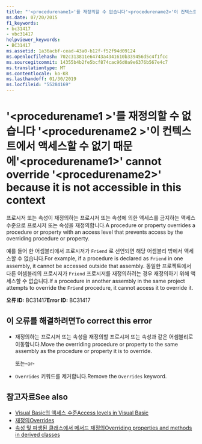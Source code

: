 ```yaml
---
title: "'<procedurename1>'를 재정의할 수 없습니다'<procedurename2>'이 컨텍스트에서 액세스할 수 없기 때문에"
ms.date: 07/20/2015
f1_keywords:
- bc31417
- vbc31417
helpviewer_keywords:
- BC31417
ms.assetid: 1a36acbf-cead-43a0-b12f-f52f94d09124
ms.openlocfilehash: 702c313811e64743a4341610b339456d5c4f1fcc
ms.sourcegitcommit: 14355b4b2fe5bcf874cac96d0a9e6376b567e4c7
ms.translationtype: MT
ms.contentlocale: ko-KR
ms.lasthandoff: 01/30/2019
ms.locfileid: "55284169"
---
```

# <a name="procedurename1-cannot-override-procedurename2-because-it-is-not-accessible-in-this-context"></a><span data-ttu-id="a39d1-102">'\<procedurename1 >'를 재정의할 수 없습니다 '\<procedurename2 >'이 컨텍스트에서 액세스할 수 없기 때문에</span><span class="sxs-lookup"><span data-stu-id="a39d1-102">'\<procedurename1>' cannot override '\<procedurename2>' because it is not accessible in this context</span></span>
<span data-ttu-id="a39d1-103">프로시저 또는 속성이 재정의하는 프로시저 또는 속성에 의한 액세스를 금지하는 액세스 수준으로 프로시저 또는 속성을 재정의합니다.</span><span class="sxs-lookup"><span data-stu-id="a39d1-103">A procedure or property overrides a procedure or property with an access level that prevents access by the overriding procedure or property.</span></span>  
  
 <span data-ttu-id="a39d1-104">예를 들어 한 어셈블리에서 프로시저가 `Friend` 로 선언되면 해당 어셈블리 밖에서 액세스할 수 없습니다.</span><span class="sxs-lookup"><span data-stu-id="a39d1-104">For example, if a procedure is declared as `Friend` in one assembly, it cannot be accessed outside that assembly.</span></span> <span data-ttu-id="a39d1-105">동일한 프로젝트에서 다른 어셈블리의 프로시저가 `Friend` 프로시저를 재정의하려는 경우 재정의하기 위해 액세스할 수 없습니다.</span><span class="sxs-lookup"><span data-stu-id="a39d1-105">If a procedure in another assembly in the same project attempts to override the `Friend` procedure, it cannot access it to override it.</span></span>  
  
 <span data-ttu-id="a39d1-106">**오류 ID:** BC31417</span><span class="sxs-lookup"><span data-stu-id="a39d1-106">**Error ID:** BC31417</span></span>  
  
## <a name="to-correct-this-error"></a><span data-ttu-id="a39d1-107">이 오류를 해결하려면</span><span class="sxs-lookup"><span data-stu-id="a39d1-107">To correct this error</span></span>  
  
-   <span data-ttu-id="a39d1-108">재정의하는 프로시저 또는 속성을 재정의할 프로시저 또는 속성과 같은 어셈블리로 이동합니다.</span><span class="sxs-lookup"><span data-stu-id="a39d1-108">Move the overriding procedure or property to the same assembly as the procedure or property it is to override.</span></span>  
  
     <span data-ttu-id="a39d1-109">또는</span><span class="sxs-lookup"><span data-stu-id="a39d1-109">-or-</span></span>  
  
-   <span data-ttu-id="a39d1-110">`Overrides` 키워드를 제거합니다.</span><span class="sxs-lookup"><span data-stu-id="a39d1-110">Remove the `Overrides` keyword.</span></span>  
  
## <a name="see-also"></a><span data-ttu-id="a39d1-111">참고자료</span><span class="sxs-lookup"><span data-stu-id="a39d1-111">See also</span></span>
- [<span data-ttu-id="a39d1-112">Visual Basic의 액세스 수준</span><span class="sxs-lookup"><span data-stu-id="a39d1-112">Access levels in Visual Basic</span></span>](../../visual-basic/programming-guide/language-features/declared-elements/access-levels.md)
- [<span data-ttu-id="a39d1-113">재정의</span><span class="sxs-lookup"><span data-stu-id="a39d1-113">Overrides</span></span>](../../visual-basic/language-reference/modifiers/overrides.md)
- [<span data-ttu-id="a39d1-114">속성 및 파생된 클래스에서 메서드 재정의</span><span class="sxs-lookup"><span data-stu-id="a39d1-114">Overriding properties and methods in derived classes</span></span>](~/docs/visual-basic/programming-guide/language-features/objects-and-classes/inheritance-basics.md#overriding-properties-and-methods-in-derived-classes)
